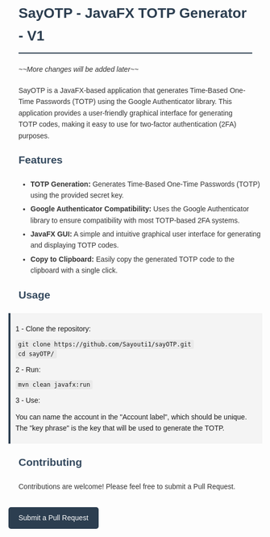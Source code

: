 <h1 style="font-family: Arial, sans-serif; line-height: 1.6; margin: 20px; color: #2c3e50; border-bottom: 2px solid #2c3e50; padding-bottom: 10px;">SayOTP - JavaFX TOTP Generator - V1</h1>
<p style="font-family: Arial, sans-serif; line-height: 1.6; margin: 20px; color: #333;"><em>~~More changes will be added later~~</em></p>

<p style="font-family: Arial, sans-serif; line-height: 1.6; margin: 20px; color: #333;">SayOTP is a JavaFX-based application that generates Time-Based One-Time Passwords (TOTP) using the Google Authenticator library. This application provides a user-friendly graphical interface for generating TOTP codes, making it easy to use for two-factor authentication (2FA) purposes.</p>

<h2 style="font-family: Arial, sans-serif; line-height: 1.6; margin: 20px; color: #34495e; margin-top: 20px;">Features</h2>
<ul style="font-family: Arial, sans-serif; line-height: 1.6; margin: 20px; color: #333; list-style-type: disc; margin: 10px 0 10px 20px;">
    <li style="margin: 5px 0;"><strong>TOTP Generation:</strong> Generates Time-Based One-Time Passwords (TOTP) using the provided secret key.</li>
    <li style="margin: 5px 0;"><strong>Google Authenticator Compatibility:</strong> Uses the Google Authenticator library to ensure compatibility with most TOTP-based 2FA systems.</li>
    <li style="margin: 5px 0;"><strong>JavaFX GUI:</strong> A simple and intuitive graphical user interface for generating and displaying TOTP codes.</li>
    <li style="margin: 5px 0;"><strong>Copy to Clipboard:</strong> Easily copy the generated TOTP code to the clipboard with a single click.</li>
</ul>

<h2 style="font-family: Arial, sans-serif; line-height: 1.6; margin: 20px; color: #34495e; margin-top: 20px;">Usage</h2>
<div style="font-family: Arial, sans-serif; line-height: 1.6; margin: 20px; background-color: #f4f4f4; padding: 10px; border-left: 4px solid #2c3e50; margin: 10px 0;">
    <p style="margin: 10px 0;">1 - Clone the repository:</p>
    <code style="background-color: #eaeaea; padding: 2px 5px; border-radius: 3px; font-family: monospace;">git clone https://github.com/Sayouti1/sayOTP.git</code><br>
    <code style="background-color: #eaeaea; padding: 2px 5px; border-radius: 3px; font-family: monospace;">cd sayOTP/</code>
    <p style="margin: 10px 0;">2 - Run:</p>
    <code style="background-color: #eaeaea; padding: 2px 5px; border-radius: 3px; font-family: monospace;">mvn clean javafx:run</code>
    <p style="margin: 10px 0;">3 - Use:</p>
    <p style="margin: 10px 0;">You can name the account in the "Account label", which should be unique. The "key phrase" is the key that will be used to generate the TOTP.</p>
</div>

<h2 style="font-family: Arial, sans-serif; line-height: 1.6; margin: 20px; color: #34495e; margin-top: 20px;">Contributing</h2>
<p style="font-family: Arial, sans-serif; line-height: 1.6; margin: 20px; color: #333;">Contributions are welcome! Please feel free to submit a Pull Request.</p>
<a href="https://github.com/Sayouti1/sayOTP/pulls" style="font-family: Arial, sans-serif; line-height: 1.6; margin: 20px; display: inline-block; padding: 10px 20px; background-color: #2c3e50; color: #fff; text-decoration: none; border-radius: 5px; margin: 10px 0;">Submit a Pull Request</a>
